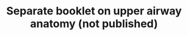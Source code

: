 ---
title: "Separate booklet on upper airway anatomy (not published)"
entityType: SAQ
exam: PEX
college: ANZCA
year: 2018
sitting: A
question: 1
passRate: 67
EC_expectedDomains:
- "The anatomy of the oral cavity and oropharynx has direct relevance to airway assessment, and correct application of the Malampatti score."
- "This is essential anatomical knowledge for safe insertion of a nasal tube (inferomedial to the inferior turbinate), or for nasal insertion of a fibreoptic scope (in terms of understanding what you are looking at)."
EC_extraCredit:
- "Credit was given on the exam for also mentioning the corniculates, although these are tiny cartilages located at the apex of each arytenoid."
EC_errorsCommon:
- "Although 67% of candidates passed this question, there were very few high scores."
- "The majority could not name the palatoglossal and palatopharyngeal arches (alternative terminology was accepted)."
- "Most candidates drew three turbinates, but about half drew them as originating from the nasal septum, and many drawings did not reflect an understanding of the true size of the turbinates."
- "Very few candidates could explain how this happens – for humidification in particular."
- "Few candidates mentioned the critical link between warming and humidification."
- "No candidate stated correct values which are achieved in the nose, and why the nose needs to be cooler than core temperature."
- "Most candidates struggled with their understanding of the arytenoid, corniculate, and cuneiform cartilages."
- "Stylised line drawings which are found in some textbooks (as distinct from the live anatomy which we look at daily) can be misleading."
- "In reality, the corniculate and cuneiform cartilages are very small."
- "Posteriorly, there is a midline groove at the point where the left and right aryepiglottic folds meet."
- "This vital anatomical landmark is called the posterior commissure."
- "With a difficult laryngoscopy, this may be the only visible laryngeal structure."
resources:
- ""
---